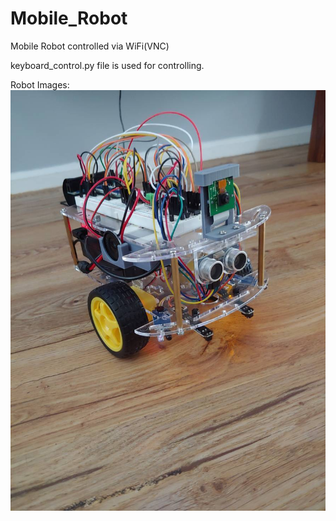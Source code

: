 # Mobile_Robot
Mobile Robot controlled  via WiFi(VNC)

keyboard_control.py file is used for controlling.


Robot Images:
![alt text](https://github.com/jsmithrovitch118/Mobile_Robot/blob/main/img/robot.jpeg "Robot Image 1")
